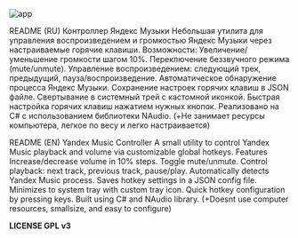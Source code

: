 ![app](https://github.com/user-attachments/assets/7bb6afbf-e637-489a-98b1-cd66e91b4304)


README (RU)
Контроллер Яндекс Музыки
Небольшая утилита для управления воспроизведением и громкостью Яндекс Музыки через настраиваемые горячие клавиши.
Возможности:
Увеличение/уменьшение громкости шагом 10%.
Переключение беззвучного режима (mute/unmute).
Управление воспроизведением: следующий трек, предыдущий, пауза/воспроизведение.
Автоматическое обнаружение процесса Яндекс Музыки.
Сохранение настроек горячих клавиш в JSON файле.
Свертывание в системный трей с кастомной иконкой.
Быстрая настройка горячих клавиш нажатием нужных кнопок.
Реализовано на C# с использованием библиотеки NAudio.
(+Не занимает ресурсы компьютера, легкое по весу и легко настраивается)

README (EN)
Yandex Music Controller
A small utility to control Yandex Music playback and volume via customizable global hotkeys.
Features
Increase/decrease volume in 10% steps.
Toggle mute/unmute.
Control playback: next track, previous track, pause/play.
Automatically detects Yandex Music process.
Saves hotkey settings in a JSON config file.
Minimizes to system tray with custom tray icon.
Quick hotkey configuration by pressing keys.
Built using C# and NAudio library.
(+Doesnt use computer resources, smallsize, and easy to configure)

**LICENSE GPL v3**
